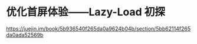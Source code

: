 # 优化首屏体验——Lazy-Load 初探

https://juejin.im/book/5b936540f265da0a9624b04b/section/5bb62114f265da0ada52569b




